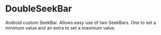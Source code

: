 DoubleSeekBar
=============

Android custom SeekBar. Allows easy use of two SeekBars. One to set a minimum value and an extra to set a maximum value.
